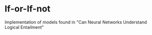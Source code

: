 # If-or-If-not
Implementation of models found in "Can Neural Networks Understand Logical Entailment"
